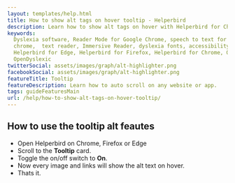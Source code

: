 ```yaml
---
layout: templates/help.html
title: How to show alt tags on hover tooltip - Helperbird
description: Learn how to show alt tags on hover with Helperbird for Chrome, Firefox, and Safari.
keywords:
  Dyslexia software, Reader Mode for Google Chrome, speech to text for chrome, Text to speech for
  chrome,  text reader, Immersive Reader, dyslexia fonts, accessibility software, dyslexia software,
  Helperbird for Edge, Helperbird for Firefox, Helperbird for Chrome, Opendyslexic for Chrome,
  OpenDyslexic
twitterSocial: assets/images/graph/alt-highlighter.png
facebookSocial: assets/images/graph/alt-highlighter.png
featureTitle: Tooltip
featureDescription: Learn how to auto scroll on any website or app.
tags: guideFeaturesMain
url: /help/how-to-show-alt-tags-on-hover-tooltip/
---
```







## How to use the tooltip alt feautes

- Open Helperbird on Chrome, Firefox or Edge
- Scroll to the **Tooltip** card.
- Toggle the on/off switch to **On**.
- Now every image and links will show the alt text on hover.
- Thats it.



